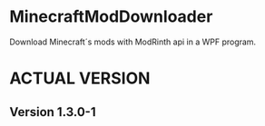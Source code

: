 # MinecraftModDownloader
Download Minecraft´s mods with ModRinth api in a WPF program. 

# ACTUAL VERSION
<h2> Version 1.3.0-1 </h2>
